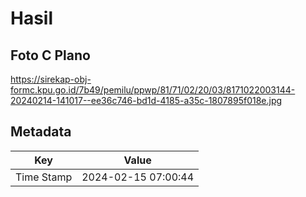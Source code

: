 # Hasil

## Foto C Plano

https://sirekap-obj-formc.kpu.go.id/7b49/pemilu/ppwp/81/71/02/20/03/8171022003144-20240214-141017--ee36c746-bd1d-4185-a35c-1807895f018e.jpg


## Metadata

| Key        | Value               |
| ---------- | ------------------- |
| Time Stamp | 2024-02-15 07:00:44 |



